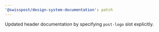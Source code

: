 ```yaml
---
'@swisspost/design-system-documentation': patch
---
```


Updated header documentation by specifying `post-logo` slot explicitly.
